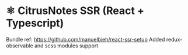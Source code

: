 # ⚛ CitrusNotes SSR (React + Typescript)
Bundle ref: https://github.com/manuelbieh/react-ssr-setup
Added redux-observable and scss modules support
